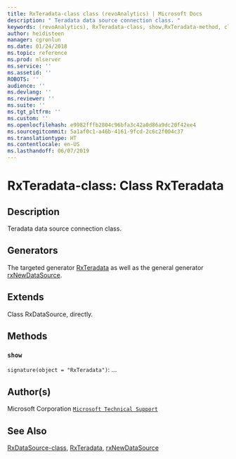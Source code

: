 ```yaml
---
title: RxTeradata-class class (revoAnalytics) | Microsoft Docs
description: " Teradata data source connection class. "
keywords: (revoAnalytics), RxTeradata-class, show,RxTeradata-method, classes
author: heidisteen
manager: cgronlun
ms.date: 01/24/2018
ms.topic: reference
ms.prod: mlserver
ms.service: ''
ms.assetid: ''
ROBOTS: ''
audience: ''
ms.devlang: ''
ms.reviewer: ''
ms.suite: ''
ms.tgt_pltfrm: ''
ms.custom: ''
ms.openlocfilehash: e9982fffb2804c96bfa3c42a0d86a9dc20f42ee4
ms.sourcegitcommit: 5a1af0c1-a46b-4161-9fcd-2c6c2f004c37
ms.translationtype: HT
ms.contentlocale: en-US
ms.lasthandoff: 06/07/2019
---
```

 # <a name="rxteradata-class-class-rxteradata"></a>RxTeradata-class: Class RxTeradata 
 ## <a name="description"></a>Description
 
Teradata data source connection class.
 
 
 ## <a name="generators"></a>Generators 

 
The targeted generator [RxTeradata](RxTeradata.md) as well as the general generator [rxNewDataSource](rxNew.md).
 
 ## <a name="extends"></a>Extends 

 
Class RxDataSource, directly.
 
 ## <a name="methods"></a>Methods 

 


### `show`
`signature(object = "RxTeradata")`: ...



 
 ## <a name="authors"></a>Author(s)
 Microsoft Corporation [`Microsoft Technical Support`](https://go.microsoft.com/fwlink/?LinkID=698556&clcid=0x409)
 
 
 ## <a name="see-also"></a>See Also
 
[RxDataSource-class](RxDataSource-class.md), [RxTeradata](RxTeradata.md), [rxNewDataSource](rxNew.md)
   
 
